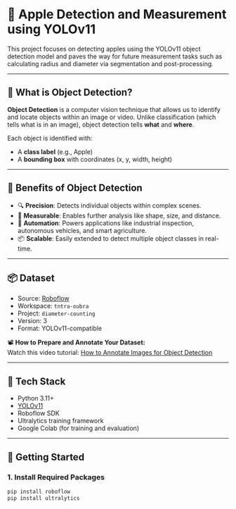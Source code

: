 # 🍎 Apple Detection and Measurement using YOLOv11

This project focuses on detecting apples using the YOLOv11 object detection model and paves the way for future measurement tasks such as calculating radius and diameter via segmentation and post-processing.

---

## 🧠 What is Object Detection?

**Object Detection** is a computer vision technique that allows us to identify and locate objects within an image or video. Unlike classification (which tells what is in an image), object detection tells **what** and **where**.

Each object is identified with:
- A **class label** (e.g., Apple)
- A **bounding box** with coordinates (x, y, width, height)

---

## 🎯 Benefits of Object Detection

- 🔍 **Precision**: Detects individual objects within complex scenes.
- 📏 **Measurable**: Enables further analysis like shape, size, and distance.
- 🤖 **Automation**: Powers applications like industrial inspection, autonomous vehicles, and smart agriculture.
- 📦 **Scalable**: Easily extended to detect multiple object classes in real-time.

---

## 📦 Dataset

- Source: [Roboflow](https://roboflow.com/)
- Workspace: `tntra-oubra`
- Project: `diameter-counting`
- Version: 3
- Format: YOLOv11-compatible

📽️ **How to Prepare and Annotate Your Dataset:**  
Watch this video tutorial: [How to Annotate Images for Object Detection](https://www.youtube.com/watch?v=a3SBRtILjPI)

---

## 🧰 Tech Stack

- Python 3.11+
- [YOLOv11](https://github.com/ultralytics/ultralytics)
- Roboflow SDK
- Ultralytics training framework
- Google Colab (for training and evaluation)

---

## 🚀 Getting Started

### 1. Install Required Packages

```bash
pip install roboflow
pip install ultralytics
